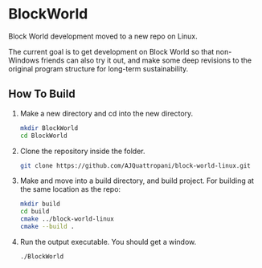 # BlockWorld
Block World development moved to a new repo on Linux.

The current goal is to get development on Block World so that non-Windows friends can also try it out, and make some deep revisions to the original program structure for long-term sustainability.

## How To Build
1. Make a new directory and cd into the new directory.
   ```bash
   mkdir BlockWorld
   cd BlockWorld
   ```
2. Clone the repository inside the folder.
   ```bash
   git clone https://github.com/AJQuattropani/block-world-linux.git
   ```
3. Make and move into a build directory, and build project. For building at the same location as the repo:
   ```bash
   mkdir build
   cd build
   cmake ../block-world-linux
   cmake --build .
   ```
4. Run the output executable. You should get a window.
   ```bash
   ./BlockWorld
   ```
